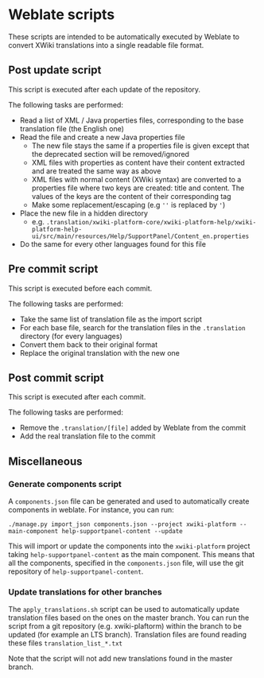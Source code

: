 # Weblate scripts

These scripts are intended to be automatically executed by Weblate to convert XWiki translations into a single readable file format.

## Post update script

This script is executed after each update of the repository.

The following tasks are performed:

* Read a list of XML / Java properties files, corresponding to the base translation file (the English one)
* Read the file and create a new Java properties file
  * The new file stays the same if a properties file is given except that the deprecated section will be removed/ignored
  * XML files with properties as content have their content extracted and are treated the same way as above
  * XML files with normal content (XWiki syntax) are converted to a properties file where two keys are created: title and content. The values of the keys are the content of their corresponding tag
  * Make some replacement/escaping (e.g `''` is replaced by `'`)
* Place the new file in a hidden directory
  * e.g. `.translation/xwiki-platform-core/xwiki-platform-help/xwiki-platform-help-ui/src/main/resources/Help/SupportPanel/Content_en.properties`
* Do the same for every other languages found for this file

## Pre commit script

This script is executed before each commit.

The following tasks are performed:

* Take the same list of translation file as the import script
* For each base file, search for the translation files in the `.translation` directory (for every languages)
* Convert them back to their original format
* Replace the original translation with the new one

## Post commit script

This script is executed after each commit.

The following tasks are performed:

* Remove the `.translation/[file]` added by Weblate from the commit
* Add the real translation file to the commit

## Miscellaneous

### Generate components script

A `components.json` file can be generated and used to automatically create components in weblate.
For instance, you can run:
```
./manage.py import_json components.json --project xwiki-platform --main-component help-supportpanel-content --update
```
This will import or update the components into the `xwiki-platform` project taking `help-supportpanel-content` as the main component. This means that all the components, specified in the `components.json` file, will use the git repository of `help-supportpanel-content`.

### Update translations for other branches

The `apply_translations.sh` script can be used to automatically update translation files based on the ones on the master branch. You can run the script from a git repository (e.g. xwiki-plaftorm) within the branch to be updated (for example an LTS branch). Translation files are found reading these files `translation_list_*.txt`

Note that the script will not add new translations found in the master branch.
